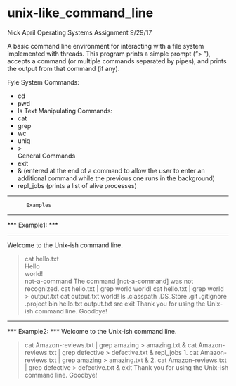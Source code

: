 # unix-like_command_line
Nick April
Operating Systems Assignment
9/29/17

A basic command line environment for interacting with a file system implemented with threads.
This program prints a simple prompt (“>   ”), accepts a command (or multiple commands separated by pipes), 
and prints the output from that command (if any).

Fyle System Commands:
- cd
- pwd
- ls
Text Manipulating Commands:
- cat
- grep
- wc
- uniq
- \> <br/>
General Commands
- exit
- & (entered at the end of a command to allow the user to enter an additional command while the previous one runs in the background)
- repl_jobs (prints a list of alive processes)

********************************
          Examples                         
********************************

*** Example1: ***

********************************
Welcome to the Unix-ish command line.
> cat hello.txt <br/>
Hello     <br/>
world!    <br/>
> not-a-command
The command [not-a-command] was not recognized.
> cat hello.txt | grep world
world!
> cat hello.txt | grep world > output.txt
> cat output.txt
world!
> ls
.classpath
.DS_Store
.git
.gitignore
.project
bin
hello.txt
output.txt
src
> exit
Thank you for using the Unix-ish command line. Goodbye!
********************************

*** Example2: ***
Welcome to the Unix-ish command line.
> cat Amazon-reviews.txt | grep amazing > amazing.txt &
> cat Amazon-reviews.txt | grep defective > defective.txt & 
> repl_jobs
    1. cat Amazon-reviews.txt | grep amazing > amazing.txt &
    2. cat Amazon-reviews.txt | grep defective > defective.txt &
> exit
Thank you for using the Unix-ish command line. Goodbye!

